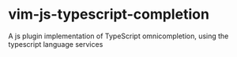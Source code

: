 # vim-js-typescript-completion
A js plugin implementation of TypeScript omnicompletion, using the typescript language services
